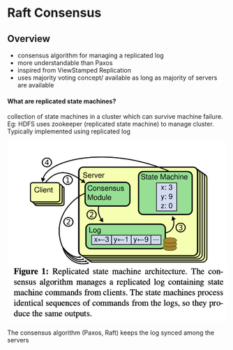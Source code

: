 # Raft Consensus

## Overview

- consensus algorithm for managing a replicated log
- more understandable than Paxos
- inspired from ViewStamped Replication
- uses majority voting concept/ available as long as majority of servers are available

#### What are replicated state machines?

collection of state machines  in a cluster which can survive machine failure. Eg: HDFS uses zookeeper (replicated state machine) to manage cluster. Typically implemented using replicated log

![Screen Shot 2020-05-30 at 11.57.19 AM](https://raw.githubusercontent.com/vksah32/screenshots/master/Screen_Shot_2020-05-30_at_11.57.19_AM.png)

The consensus algorithm (Paxos, Raft) keeps the log synced among the servers

